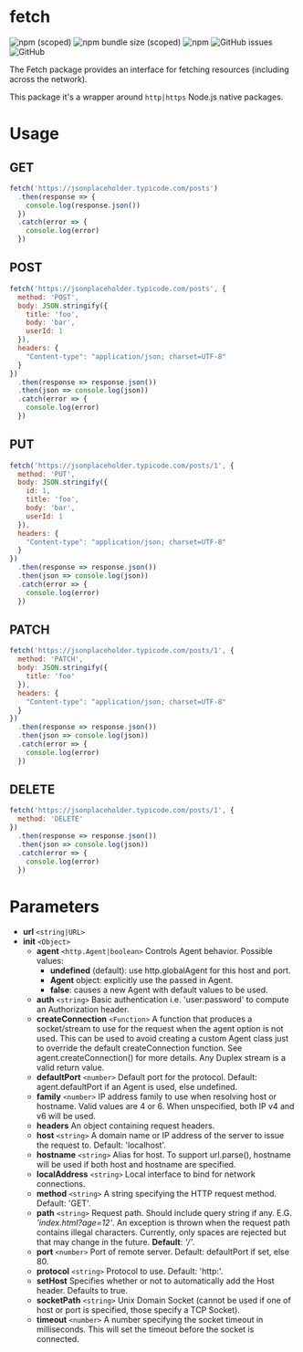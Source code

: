 # fetch

![npm (scoped)](https://img.shields.io/npm/v/@devnetic/fetch)
![npm bundle size (scoped)](https://img.shields.io/bundlephobia/minzip/@devnetic/fetch?color=red)
![npm](https://img.shields.io/npm/dt/@devnetic/fetch)
![GitHub issues](https://img.shields.io/github/issues-raw/devnetic/fetch)
![GitHub](https://img.shields.io/github/license/devnetic/fetch)

The Fetch package provides an interface for fetching resources (including across the network).

This package it's a wrapper around `http|https` Node.js native packages.

# Usage

## GET
```javascript
fetch('https://jsonplaceholder.typicode.com/posts')
  .then(response => {
    console.log(response.json())
  })
  .catch(error => {
    console.log(error)
  })
```

## POST
```javascript
fetch('https://jsonplaceholder.typicode.com/posts', {
  method: 'POST',
  body: JSON.stringify({
    title: 'foo',
    body: 'bar',
    userId: 1
  }),
  headers: {
    "Content-type": "application/json; charset=UTF-8"
  }
})
  .then(response => response.json())
  .then(json => console.log(json))
  .catch(error => {
    console.log(error)
  })
```

## PUT
```javascript
fetch('https://jsonplaceholder.typicode.com/posts/1', {
  method: 'PUT',
  body: JSON.stringify({
    id: 1,
    title: 'foo',
    body: 'bar',
    userId: 1
  }),
  headers: {
    "Content-type": "application/json; charset=UTF-8"
  }
})
  .then(response => response.json())
  .then(json => console.log(json))
  .catch(error => {
    console.log(error)
  })
```

## PATCH
```javascript
fetch('https://jsonplaceholder.typicode.com/posts/1', {
  method: 'PATCH',
  body: JSON.stringify({
    title: 'foo'
  }),
  headers: {
    "Content-type": "application/json; charset=UTF-8"
  }
})
  .then(response => response.json())
  .then(json => console.log(json))
  .catch(error => {
    console.log(error)
  })
```

## DELETE
```javascript
fetch('https://jsonplaceholder.typicode.com/posts/1', {
  method: 'DELETE'
})
  .then(response => response.json())
  .then(json => console.log(json))
  .catch(error => {
    console.log(error)
  })
```

# Parameters

* **url** `<string|URL>`
* **init** `<Object>`
  * **agent** `<http.Agent|boolean>` Controls Agent behavior. Possible values:
    * **undefined** (default): use http.globalAgent for this host and port.
    * **Agent** object: explicitly use the passed in Agent.
    * **false**: causes a new Agent with default values to be used.
  * **auth** `<string>` Basic authentication i.e. 'user:password' to compute an Authorization header.
  * **createConnection** `<Function>` A function that produces a socket/stream to use for the request when the agent option is not used. This can be used to avoid creating a custom Agent class just to override the default createConnection function. See agent.createConnection() for more details. Any Duplex stream is a valid return value.
  * **defaultPort** `<number>` Default port for the protocol. Default:  agent.defaultPort if an Agent is used, else undefined.
  * **family** `<number>` IP address family to use when resolving host or hostname. Valid values are 4 or 6. When unspecified, both IP v4 and v6 will be used.
  * **headers** <Object> An object containing request headers.
  * **host** `<string>` A domain name or IP address of the server to issue the request to. Default: 'localhost'.
  * **hostname** `<string>` Alias for host. To support url.parse(), hostname will be used if both host and hostname are specified.
  * **localAddress** `<string>` Local interface to bind for network connections.
  * **method** `<string>` A string specifying the HTTP request method. Default: 'GET'.
  * **path** `<string>` Request path. Should include query string if any. E.G. *'index.html?age=12'*. An exception is thrown when the request path contains illegal characters. Currently, only spaces are rejected but that may change in the future. **Default**: *'/'*.
  * **port** `<number>` Port of remote server. Default: defaultPort if set, else 80.
  * **protocol** `<string>` Protocol to use. Default: 'http:'.
  * **setHost** <boolean> Specifies whether or not to automatically add the Host header. Defaults to true.
  * **socketPath** `<string>` Unix Domain Socket (cannot be used if one of host or port is specified, those specify a TCP Socket).
  * **timeout** `<number>` A number specifying the socket timeout in milliseconds. This will set the timeout before the socket is connected.
